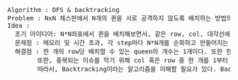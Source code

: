 <pre>
Algorithm : DFS & backtracking
Problem : NxN 체스판에서 N개의 퀸을 서로 공격하지 않도록 배치하는 방법의 수
Idea : 
  초기 아이디어: N*N좌표에서 퀸을 배치해보면서, 같은 row, col, 대각선에 있는 좌표를 제외하고 이외의 좌표에 대하여 DFS
  문제점 : 메모리 및 시간 초과, 각 step마다 N*N개를 순회하고 만들어지는 브랜치 개수가 N이 증가함에 따라 기하급수적으로 늘어난다.
  해결점 : 한 개의 row당 배치할 수 있는 queen의 개수는 1개이다. 또한 한 개의 col당 배치할 수 있는 queen의 개수는 1개이다. 따라서, 2차원 배열을 1차원으로 변경할 수 있다.
        또한, 중복되는 이슈를 막기 위해 col 혹은 row 중 한 개를 1부터 시작하여 N까지 진행한다면, 중복되는 경우의 수를 방지할 수 있다. 대각선 체크의 경우에도 현재 위치에서 이전에 배치됐던 queen들 간의 대각선 충돌 유무만 계산하면 된다.
        따라서, Backtracking이라는 알고리즘을 이해할 필요가 있다. Backtracking은 DFS, BFS 알고리즘 모두 해당되는데, 요점은 불필요한 브랜치를 미리 제거한다면 성능이 비약적으로 상승한다는 것이다.
</pre>
